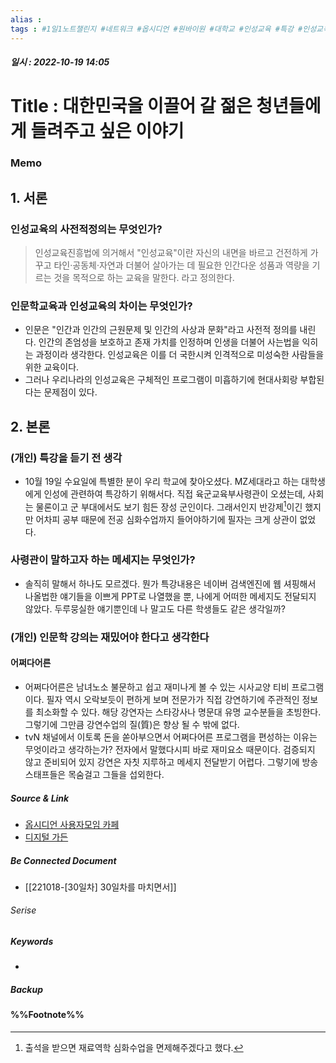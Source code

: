 ```yaml
---
alias : 
tags : #1일1노트챌린지 #네트워크 #옵시디언 #원바이원 #대학교 #인성교육 #특강 #인성교육특강 #육군교육사령관 #정철재
---
```


##### 일시 : 2022-10-19 14:05

# Title : 대한민국을 이끌어 갈 젊은 청년들에게 들려주고 싶은 이야기

### Memo

## 1. 서론

### 인성교육의 사전적정의는 무엇인가?
> 인성교육진흥법에 의거해서
> "인성교육"이란 자신의 내면을 바르고 건전하게 가꾸고 타인·공동체·자연과 더불어 살아가는 데 필요한 인간다운 성품과 역량을 기르는 것을 목적으로 하는 교육을 말한다.
> 라고 정의한다.

### 인문학교육과 인성교육의 차이는 무엇인가?
- 인문은 "인간과 인간의 근원문제 및 인간의 사상과 문화"라고 사전적 정의를 내린다. 인간의 존엄성을 보호하고 존재 가치를 인정하며 인생을 더불어 사는법을 익히는 과정이라 생각한다. 인성교육은 이를 더 국한시켜 인격적으로 미성숙한 사람들을 위한 교육이다.
- 그러나 우리나라의 인성교육은 구체적인 프로그램이 미흡하기에 현대사회랑 부합된다는 문제점이 있다.

## 2. 본론

### (개인) 특강을 듣기 전 생각
- 10월 19일 수요일에 특별한 분이 우리 학교에 찾아오셨다. MZ세대라고 하는 대학생에게 인성에 관련하여 특강하기 위해서다. 직접 육군교육부사령관이 오셨는데, 사회는 물론이고 군 부대에서도 보기 힘든 장성 군인이다. 그래서인지 반강제[^1]이긴 했지만 어차피 공부 때문에 전공 심화수업까지 들어야하기에 필자는 크게 상관이 없었다.

### 사령관이 말하고자 하는 메세지는 무엇인가?
- 솔직히 말해서 하나도 모르겠다. 뭔가 특강내용은 네이버 검색엔진에 웹 셔핑해서 나올법한 얘기들을 이쁘게 PPT로 나열했을 뿐, 나에게 어떠한 메세지도 전달되지 않았다. 두루뭉실한 얘기뿐인데 나 말고도 다른 학생들도 같은 생각일까?

### (개인) 인문학 강의는 재밌어야 한다고 생각한다

#### 어쩌다어른
- 어쩌다어른은 남녀노소 불문하고 쉽고 재미나게 볼 수 있는 시사교양 티비 프로그램이다. 필자 역시 오락보듯이 편하게 보며 전문가가 직접 강연하기에 주관적인 정보를 최소화할 수 있다. 해당 강연자는 스타강사나 명문대 유명 교수분들을 초빙한다. 그렇기에 그만큼 강연수업의 질(質)은 향상 될 수 밖에 없다.
- tvN 채널에서 이토록 돈을 쏟아부으면서 어쩌다어른 프로그램을 편성하는 이유는 무엇이라고 생각하는가? 전자에서 말했다시피 바로 재미요소 때문이다. 검증되지 않고 준비되어 있지 강연은 자칫 지루하고 메세지 전달받기 어렵다. 그렇기에 방송 스태프들은 목숨걸고 그들을 섭외한다.

##### Source & Link
- [옵시디언 사용자모임 카페](https://cafe.naver.com/obsidianary/2162)
- [디지털 가든](https://chunghasull.netlify.app/221020-31일차-대한민국을-이끌어-갈-젊은-청년들에게-들려주고-싶은-이야기)

##### Be Connected Document
- [[221018-[30일차] 30일차를 마치면서]]

###### Serise


##### Keywords
- 

##### Backup


#### %%Footnote%%

[^1]: 출석을 받으면 재료역학 심화수업을 면제해주겠다고 했다.